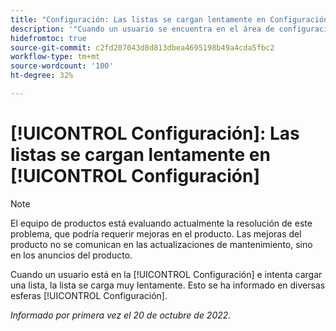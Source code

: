 ```yaml
---
title: "Configuración: Las listas se cargan lentamente en Configuración"
description: '"Cuando un usuario se encuentra en el área de configuración e intenta cargar una lista, ésta se carga muy lentamente. Esto se ha informado en varias áreas a lo largo de la instalación".'
hidefromtoc: true
source-git-commit: c2fd207043d8d813dbea4695198b49a4cda5fbc2
workflow-type: tm+mt
source-wordcount: '100'
ht-degree: 32%

---
```



# [!UICONTROL Configuración]: Las listas se cargan lentamente en [!UICONTROL Configuración]

>[!NOTE]
>
>El equipo de productos está evaluando actualmente la resolución de este problema, que podría requerir mejoras en el producto. Las mejoras del producto no se comunican en las actualizaciones de mantenimiento, sino en los anuncios del producto.

Cuando un usuario está en la [!UICONTROL Configuración] e intenta cargar una lista, la lista se carga muy lentamente. Esto se ha informado en diversas esferas [!UICONTROL Configuración].

_Informado por primera vez el 20 de octubre de 2022._

